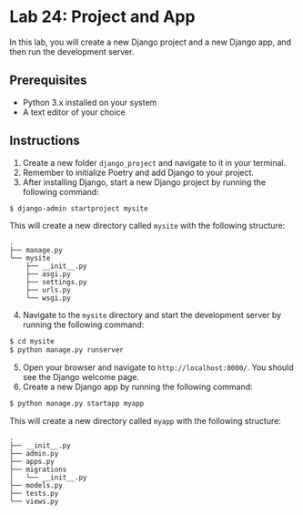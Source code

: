 # Lab 24: Project and App

In this lab, you will create a new Django project and a new Django app, and then run the development server.

## Prerequisites

- Python 3.x installed on your system
- A text editor of your choice

## Instructions

1. Create a new folder `django_project` and navigate to it in your terminal.
2. Remember to initialize Poetry and add Django to your project.
3. After installing Django, start a new Django project by running the following command:

```bash
$ django-admin startproject mysite
```

This will create a new directory called `mysite` with the following structure:

```
.
├── manage.py
└── mysite
    ├── __init__.py
    ├── asgi.py
    ├── settings.py
    ├── urls.py
    └── wsgi.py
```

4. Navigate to the `mysite` directory and start the development server by running the following command:

```bash
$ cd mysite
$ python manage.py runserver
```

5. Open your browser and navigate to `http://localhost:8000/`. You should see the Django welcome page.
6. Create a new Django app by running the following command:

```bash
$ python manage.py startapp myapp
```

This will create a new directory called `myapp` with the following structure:

```
.
├── __init__.py
├── admin.py
├── apps.py
├── migrations
│   └── __init__.py
├── models.py
├── tests.py
└── views.py
```

